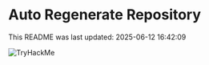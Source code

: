 # Auto Regenerate Repository

This README was last updated: 2025-06-12 16:42:09

 ![TryHackMe](https://tryhackme.com/badge/533634)